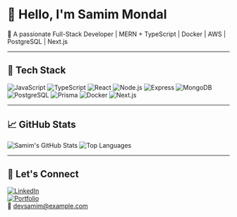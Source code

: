 # 👋 Hello, I'm Samim Mondal

🚀 A passionate Full-Stack Developer | MERN + TypeScript | Docker | AWS | PostgreSQL | Next.js

---

## 🧰 Tech Stack

![JavaScript](https://img.shields.io/badge/-JavaScript-F7DF1E?style=for-the-badge&logo=javascript&logoColor=black)
![TypeScript](https://img.shields.io/badge/-TypeScript-3178C6?style=for-the-badge&logo=typescript&logoColor=white)
![React](https://img.shields.io/badge/-React-61DAFB?style=for-the-badge&logo=react&logoColor=black)
![Node.js](https://img.shields.io/badge/-Node.js-339933?style=for-the-badge&logo=node.js&logoColor=white)
![Express](https://img.shields.io/badge/-Express-000000?style=for-the-badge&logo=express&logoColor=white)
![MongoDB](https://img.shields.io/badge/-MongoDB-4EA94B?style=for-the-badge&logo=mongodb&logoColor=white)
![PostgreSQL](https://img.shields.io/badge/-PostgreSQL-4169E1?style=for-the-badge&logo=postgresql&logoColor=white)
![Prisma](https://img.shields.io/badge/-Prisma-2D3748?style=for-the-badge&logo=prisma&logoColor=white)
![Docker](https://img.shields.io/badge/-Docker-2496ED?style=for-the-badge&logo=docker&logoColor=white)
![Next.js](https://img.shields.io/badge/-Next.js-000000?style=for-the-badge&logo=next.js&logoColor=white)

---

## 📈 GitHub Stats

![Samim's GitHub Stats](https://github-readme-stats.vercel.app/api?username=devsamim&show_icons=true&theme=tokyonight)
![Top Languages](https://github-readme-stats.vercel.app/api/top-langs/?username=devsamim&layout=compact&theme=tokyonight)

---

## 🔗 Let's Connect

[![LinkedIn](https://img.shields.io/badge/-LinkedIn-0077B5?style=flat-square&logo=linkedin&logoColor=white)](https://linkedin.com/in/samim-mondal-8ab4902a0/)  
[![Portfolio](https://img.shields.io/badge/-My%20Portfolio-121212?style=flat-square&logo=firefox&logoColor=white)](https://yourportfolio.com)  
📧 devsamim@example.com

